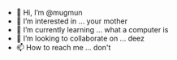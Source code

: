 - 👋 Hi, I’m @mugmun
- 👀 I’m interested in ... your mother
- 🌱 I’m currently learning ... what a computer is
- 💞️ I’m looking to collaborate on ... deez
- 📫 How to reach me ... don't

<!---
mugmun/mugmun is a ✨ special ✨ repository because its `README.md` (this file) appears on your GitHub profile.
You can click the Preview link to take a look at your changes.
--->
